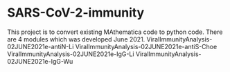 # SARS-CoV-2-immunity

This project is to convert existing MAthematica code to python code. There are 4 modules which was developed June 2021. 
ViralImmunityAnalysis-02JUNE2021e-antiN-Li
ViralImmunityAnalysis-02JUNE2021e-antiS-Choe
ViralImmunityAnalysis-02JUNE2021e-IgG-Li
ViralImmunityAnalysis-02JUNE2021e-IgG-Wu
